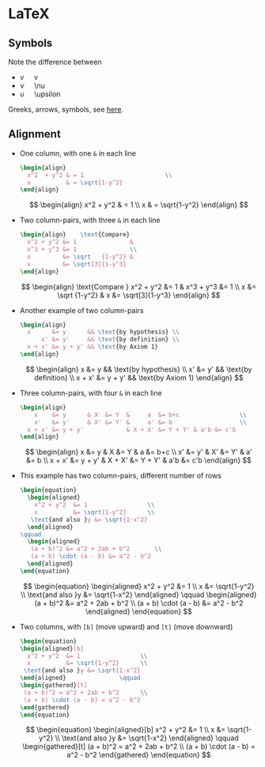 # LaTeX

## Symbols

Note the difference between

- $v\quad$ v
- $\nu\quad$ \nu
- $\upsilon\quad$ \upsilon


Greeks, arrows, symbols, see [here](https://www.overleaf.com/learn/latex/List_of_Greek_letters_and_math_symbols).



## Alignment


- One column, with one `&` in each line

  ```latex
  \begin{align}
    x^2  + y^2 & = 1                       \\
    x          & = \sqrt{1-y^2}
  \end{align}
  ```

  $$
  \begin{align}
    x^2  + y^2 & = 1                       \\
    x          & = \sqrt{1-y^2}
  \end{align}
  $$

- Two column-pairs, with three `&` in each line

  ```latex
  \begin{align}    \text{Compare}
    x^2 + y^2 &= 1               &
    x^3 + y^3 &= 1               \\
    x         &= \sqrt   {1-y^2} &
    x         &= \sqrt[3]{1-y^3}
  \end{align}
  ```

  $$
  \begin{align}    \text{Compare }
    x^2 + y^2 &= 1               &
    x^3 + y^3 &= 1               \\
    x         &= \sqrt   {1-y^2} &
    x         &= \sqrt[3]{1-y^3}
  \end{align}
  $$

- Another example of two column-pairs


  ```latex
  \begin{align}
    x      &= y      && \text{by hypothesis} \\
        x' &= y'     && \text{by definition} \\
    x + x' &= y + y' && \text{by Axiom 1}
  \end{align}
  ```


  $$
  \begin{align}
    x      &= y      && \text{by hypothesis} \\
        x' &= y'     && \text{by definition} \\
    x + x' &= y + y' && \text{by Axiom 1}
  \end{align}
  $$

- Three column-pairs, with four `&` in each line


  ```latex
  \begin{align}
      x    &= y      & X  &= Y  &     a  &= b+c                 \\
      x'   &= y'     & X' &= Y' &     a' &= b                   \\
    x + x' &= y + y'            & X + X' &= Y + Y' & a'b &= c'b
  \end{align}
  ```

  $$
  \begin{align}
      x    &= y      & X  &= Y  &     a  &= b+c                 \\
      x'   &= y'     & X' &= Y' &     a' &= b                   \\
    x + x' &= y + y'            & X + X' &= Y + Y' & a'b &= c'b
  \end{align}
  $$

- This example has two column-pairs, different number of rows


  ```latex
  \begin{equation}
    \begin{aligned}
      x^2 + y^2  &= 1                 \\
      x          &= \sqrt{1-y^2}      \\
     \text{and also }y &= \sqrt{1-x^2}
    \end{aligned}               
  \qquad
    \begin{aligned}
     (a + b)^2 &= a^2 + 2ab + b^2       \\
     (a + b) \cdot (a - b) &= a^2 - b^2
    \end{aligned}      
  \end{equation}
  ```

  $$
  \begin{equation}
    \begin{aligned}
      x^2 + y^2  &= 1                   \\
      x          &= \sqrt{1-y^2}        \\
     \text{and also }y &= \sqrt{1-x^2}
    \end{aligned}               
  \qquad
    \begin{aligned}
     (a + b)^2 &= a^2 + 2ab + b^2       \\
     (a + b) \cdot (a - b) &= a^2 - b^2
    \end{aligned}      
  \end{equation}
  $$

- Two columns, with `[b]` (move upward) and `[t]` (move downward)


  ```latex
  \begin{equation}
  \begin{aligned}[b]
    x^2 + y^2  &= 1                 \\
    x          &= \sqrt{1-y^2}      \\
   \text{and also }y &= \sqrt{1-x^2}
  \end{aligned}               \qquad
  \begin{gathered}[t]
   (a + b)^2 = a^2 + 2ab + b^2      \\
   (a + b) \cdot (a - b) = a^2 - b^2
  \end{gathered}
  \end{equation}
  ```

  $$
  \begin{equation}
  \begin{aligned}[b]
    x^2 + y^2  &= 1                 \\
    x          &= \sqrt{1-y^2}      \\
   \text{and also }y &= \sqrt{1-x^2}
  \end{aligned}               \qquad
  \begin{gathered}[t]
   (a + b)^2 = a^2 + 2ab + b^2      \\
   (a + b) \cdot (a - b) = a^2 - b^2
  \end{gathered}
  \end{equation}
  $$
